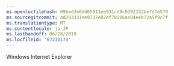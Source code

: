 ```yaml
---
ms.openlocfilehash: 69bed3e0dd65911ee931cd9c9392152be7d7e570
ms.sourcegitcommit: ad203331ee9737e82ef70206ac04eeb72a5f9c7f
ms.translationtype: MT
ms.contentlocale: ja-JP
ms.lasthandoff: 06/18/2019
ms.locfileid: "67230174"
---
```

Windows Internet Explorer